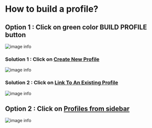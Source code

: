 # How to build a profile?

## Option 1 : Click on green color BUILD PROFILE button

![image info](../static/img/profiles_3/sample11.png)

### Solution 1 : Click on [Create New Profile](/faqs/Chat/q5)

![image info](../static/img/profiles_2/sol2.jpg)

### Solution 2 : Click on [Link To An Existing Profile](/faqs/Chat/q6)

![image info](../static/img/profiles_2/sol3.jpg)

## Option 2 : Click on [Profiles from sidebar](faqs/Profile/q7)

![image info](../static/img/profiles/step4.png)
